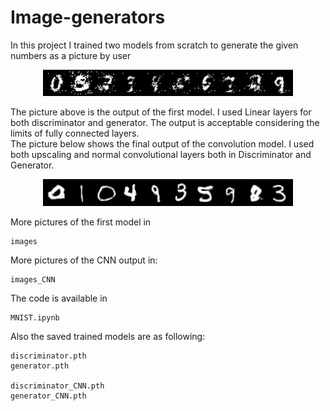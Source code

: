 # Image-generators
In this project I trained two models from scratch to generate the given numbers as a picture by user

<p align="center">
  <img src="images/epoch_50.png" alt="example" width="400">
</p>

The picture above is the output of the first model. I used Linear layers for both discriminator and generator. The output is acceptable considering the limits of fully connected layers. <br>
The picture below shows the final output of the convolution model. I used both upscaling and normal convolutional layers both in Discriminator and Generator. 

<p align="center">
  <img src="images_CNN/epoch_95.png" alt="example" width="400">
</p>

More pictures of the first model in 
```
images
```
More pictures of the CNN output in:
```
images_CNN
```
The code is available in 
```
MNIST.ipynb
```
Also the saved trained models are as following:
```
discriminator.pth
generator.pth

discriminator_CNN.pth
generator_CNN.pth
```
